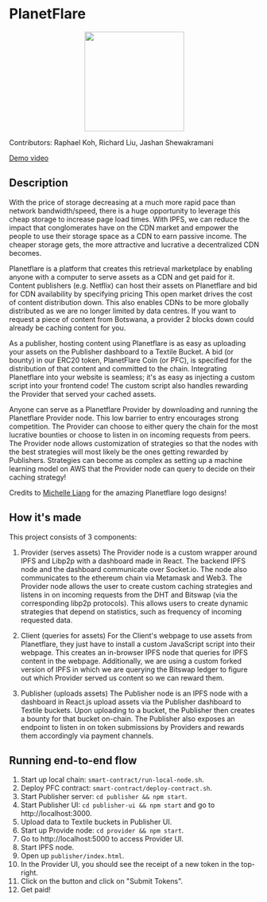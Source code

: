 # PlanetFlare
<p align="center">
  <img src="./pfc-spin.png" width="200" height="200" />
</p>

Contributors: Raphael Koh, Richard Liu, Jashan Shewakramani

[Demo video](https://youtu.be/ISwnh0dRdqw)

## Description
With the price of storage decreasing at a much more rapid pace than network bandwidth/speed, there is a huge opportunity to leverage this cheap storage to increase page load times. With IPFS, we can reduce the impact that conglomerates have on the CDN market and empower the people to use their storage space as a CDN to earn passive income. The cheaper storage gets, the more attractive and lucrative a decentralized CDN becomes.

Planetflare is a platform that creates this retrieval marketplace by enabling anyone with a computer to serve assets as a CDN and get paid for it. Content publishers (e.g. Netflix) can host their assets on Planetflare and bid for CDN availability by specifying pricing  This open market drives the cost of content distribution down. This also enables CDNs to be more globally distributed as we are no longer limited by data centres. If you want to request a piece of content from Botswana, a provider 2 blocks down could already be caching content for you.

As a publisher, hosting content using Planetflare is as easy as uploading your assets on the Publisher dashboard to a Textile Bucket. A bid (or bounty) in our ERC20 token, PlanetFlare Coin (or PFC), is specified for the distribution of that content and committed to the chain.
Integrating Planetflare into your website is seamless; it's as easy as injecting a custom script into your frontend code! The custom script also handles rewarding the Provider that served your cached assets.

Anyone can serve as a Planetflare Provider by downloading and running the Planetflare Provider node. This low barrier to entry encourages strong competition. The Provider can choose to either query the chain for the most lucrative bounties or choose to listen in on incoming requests from peers. The Provider node allows customization of strategies so that the nodes with the best strategies will most likely be the ones getting rewarded by Publishers. Strategies can become as complex as setting up a machine learning model on AWS that the Provider node can query to decide on their caching strategy!

Credits to [Michelle Liang](https://github.com/michliang) for the amazing Planetflare logo designs!

## How it's made
This project consists of 3 components:

1. Provider (serves assets)
The Provider node is a custom wrapper around IPFS and Libp2p with a dashboard made in React. The backend IPFS node and the dashboard communicate over Socket.io. The node also communicates to the ethereum chain via Metamask and Web3. The Provider node allows the user to create custom caching strategies and listens in on incoming requests from the DHT and Bitswap (via the corresponding libp2p protocols). This allows users to create dynamic strategies that depend on statistics, such as frequency of incoming requested data.

2. Client (queries for assets)
For the Client's webpage to use assets from Planetflare, they just have to install a custom JavaScript script into their webpage. This creates an in-browser IPFS node that queries for IPFS content in the webpage. Additionally, we are using a custom forked version of IPFS in which we are querying the Bitswap ledger to figure out which Provider served us content so we can reward them.

3. Publisher (uploads assets)
The Publisher node is an IPFS node with a dashboard in React.js upload assets via the Publisher dashboard to Textile buckets. Upon uploading to a bucket, the Publisher then creates a bounty for that bucket on-chain. The Publisher also exposes an endpoint to listen in on token submissions by Providers and rewards them accordingly via payment channels.

## Running end-to-end flow
1. Start up local chain: `smart-contract/run-local-node.sh`.
2. Deploy PFC contract: `smart-contract/deploy-contract.sh`.
3. Start Publisher server: `cd publisher && npm start`.
4. Start Publisher UI: `cd publisher-ui && npm start` and go to http://localhost:3000.
5. Upload data to Textile buckets in Publisher UI.
6. Start up Provide node: `cd provider && npm start`.
7. Go to http://localhost:5000 to access Provider UI.
8. Start IPFS node.
9. Open up `publisher/index.html`.
10. In the Provider UI, you should see the receipt of a new token in the top-right.
11. Click on the button and click on "Submit Tokens".
12. Get paid!
